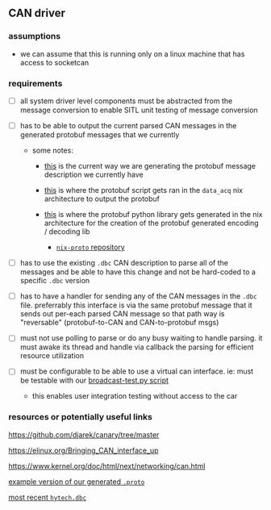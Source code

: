 ## CAN driver

### assumptions
- we can assume that this is running only on a linux machine that has access to socketcan 


### requirements

- [ ] all system driver level components must be abstracted from the message conversion to enable SITL unit testing of message conversion

- [ ] has to be able to output the current parsed CAN messages in the generated protobuf messages that we currently

    - some notes:
        - [this](https://github.com/hytech-racing/data_acq/blob/master/py_dbc_proto_gen/dbc_to_proto.py) is the current way we are generating the protobuf message description we currently have

        - [this](https://github.com/hytech-racing/data_acq/blob/master/dbc_proto_bin_gen.nix#L13) is where the protobuf script gets ran in the `data_acq` nix architecture to output the protobuf

        - [this](https://github.com/hytech-racing/data_acq/blob/master/flake.nix#L65) is where the protobuf python library gets generated in the nix architecture for the creation of the protobuf generated encoding / decoding lib
            - [`nix-proto` repository](https://github.com/notalltim/nix-proto)

    
- [ ] has to use the existing `.dbc` CAN description to parse all of the messages and be able to have this change and not be hard-coded to a specific `.dbc` version 

- [ ] has to have a handler for sending any of the CAN messages in the `.dbc` file. preferrably this interface is via the same protobuf message that it sends out per-each parsed CAN message so that path way is "reversable" (protobuf-to-CAN and CAN-to-protobuf msgs)

- [ ] must not use polling to parse or do any busy waiting to handle parsing. it must awake its thread and handle via callback the parsing for efficient resource utilization

- [ ] must be configurable to be able to use a virtual can interface. ie: must be testable with our [broadcast-test.py script](https://github.com/hytech-racing/data_acq/blob/master/py_data_acq/broadcast-test.py)

    - this enables user integration testing without access to the car

### resources or potentially useful links

https://github.com/djarek/canary/tree/master

https://elinux.org/Bringing_CAN_interface_up

https://www.kernel.org/doc/html/next/networking/can.html

[example version of our generated `.proto`](https://github.com/hytech-racing/data_acq/releases/download/2024-04-27T00_26_50/hytech.proto)

[most recent `hytech.dbc`](https://github.com/hytech-racing/HT_CAN/releases/download/109/hytech.dbc)